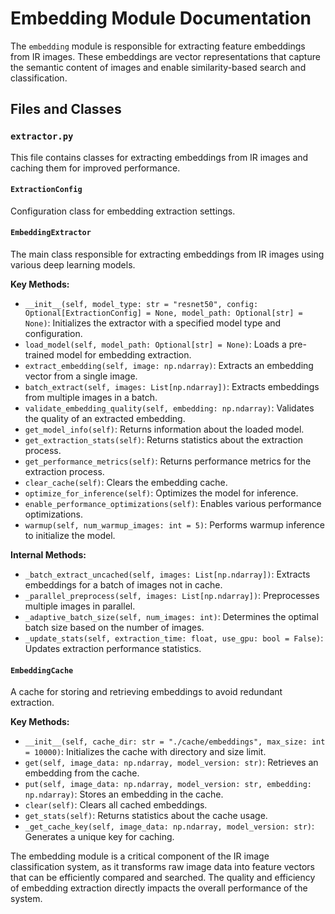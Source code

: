 # Embedding Module Documentation

The `embedding` module is responsible for extracting feature embeddings from IR images. These embeddings are vector representations that capture the semantic content of images and enable similarity-based search and classification.

## Files and Classes

### `extractor.py`

This file contains classes for extracting embeddings from IR images and caching them for improved performance.

#### `ExtractionConfig`

Configuration class for embedding extraction settings.

#### `EmbeddingExtractor`

The main class responsible for extracting embeddings from IR images using various deep learning models.

**Key Methods:**

- `__init__(self, model_type: str = "resnet50", config: Optional[ExtractionConfig] = None, model_path: Optional[str] = None)`: Initializes the extractor with a specified model type and configuration.
- `load_model(self, model_path: Optional[str] = None)`: Loads a pre-trained model for embedding extraction.
- `extract_embedding(self, image: np.ndarray)`: Extracts an embedding vector from a single image.
- `batch_extract(self, images: List[np.ndarray])`: Extracts embeddings from multiple images in a batch.
- `validate_embedding_quality(self, embedding: np.ndarray)`: Validates the quality of an extracted embedding.
- `get_model_info(self)`: Returns information about the loaded model.
- `get_extraction_stats(self)`: Returns statistics about the extraction process.
- `get_performance_metrics(self)`: Returns performance metrics for the extraction process.
- `clear_cache(self)`: Clears the embedding cache.
- `optimize_for_inference(self)`: Optimizes the model for inference.
- `enable_performance_optimizations(self)`: Enables various performance optimizations.
- `warmup(self, num_warmup_images: int = 5)`: Performs warmup inference to initialize the model.

**Internal Methods:**

- `_batch_extract_uncached(self, images: List[np.ndarray])`: Extracts embeddings for a batch of images not in cache.
- `_parallel_preprocess(self, images: List[np.ndarray])`: Preprocesses multiple images in parallel.
- `_adaptive_batch_size(self, num_images: int)`: Determines the optimal batch size based on the number of images.
- `_update_stats(self, extraction_time: float, use_gpu: bool = False)`: Updates extraction performance statistics.

#### `EmbeddingCache`

A cache for storing and retrieving embeddings to avoid redundant extraction.

**Key Methods:**

- `__init__(self, cache_dir: str = "./cache/embeddings", max_size: int = 10000)`: Initializes the cache with directory and size limit.
- `get(self, image_data: np.ndarray, model_version: str)`: Retrieves an embedding from the cache.
- `put(self, image_data: np.ndarray, model_version: str, embedding: np.ndarray)`: Stores an embedding in the cache.
- `clear(self)`: Clears all cached embeddings.
- `get_stats(self)`: Returns statistics about the cache usage.
- `_get_cache_key(self, image_data: np.ndarray, model_version: str)`: Generates a unique key for caching.

The embedding module is a critical component of the IR image classification system, as it transforms raw image data into feature vectors that can be efficiently compared and searched. The quality and efficiency of embedding extraction directly impacts the overall performance of the system.
